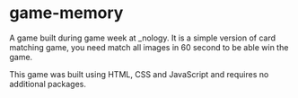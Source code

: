 # game-memory

A game built during game week at _nology. It is a simple version of card matching game, you need match all images in 60 second
to be able win the game.

This game was built using HTML, CSS and JavaScript and requires no additional packages.

